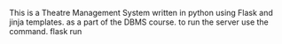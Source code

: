 This is a Theatre Management System written in python using Flask and jinja templates. as a part of the DBMS course.
to run the server use the command.
flask run 
